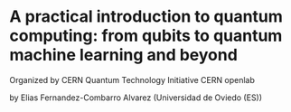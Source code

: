 # A practical introduction to quantum computing: from qubits to quantum machine learning and beyond

Organized by
CERN Quantum Technology Initiative
CERN openlab

by Elias Fernandez-Combarro Alvarez (Universidad de Oviedo (ES)) 
